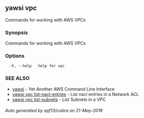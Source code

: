 ## yawsi vpc

Commands for working with AWS VPCs

### Synopsis


Commands for working with AWS VPCs

### Options

```
  -h, --help   help for vpc
```

### SEE ALSO
* [yawsi](yawsi.md)	 - Yet Another AWS Command Line Interface
* [yawsi vpc list-nacl-entries](yawsi_vpc_list-nacl-entries.md)	 - List nacl entries in a Network ACL
* [yawsi vpc list-subnets](yawsi_vpc_list-subnets.md)	 - List Subnets in a VPC

###### Auto generated by spf13/cobra on 21-May-2019
